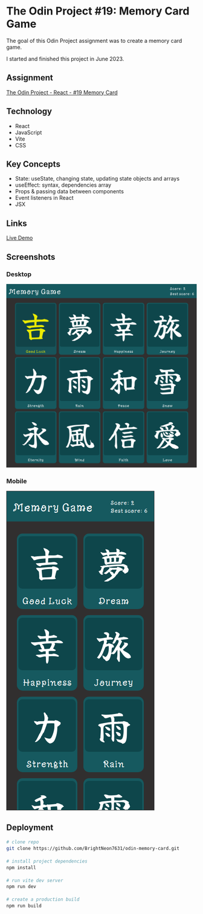# The Odin Project #19: Memory Card Game

The goal of this Odin Project assignment was to create a memory card game.

I started and finished this project in June 2023.

## Assignment

[The Odin Project - React - #19 Memory Card](https://www.theodinproject.com/lessons/node-path-react-new-memory-card)

## Technology

- React
- JavaScript
- Vite
- CSS

## Key Concepts

- State: useState, changing state, updating state objects and arrays
- useEffect: syntax, dependencies array
- Props & passing data between components
- Event listeners in React
- JSX

## Links

[Live Demo](https://bn7631-odin-memory-card.pages.dev)

## Screenshots

### Desktop

![Desktop Screenshot](screenshots/desktop.png)

### Mobile

![Mobile Screenshot](screenshots/mobile.png)

## Deployment

```bash
# clone repo
git clone https://github.com/BrightNeon7631/odin-memory-card.git

# install project dependencies
npm install

# run vite dev server
npm run dev

# create a production build
npm run build
```
